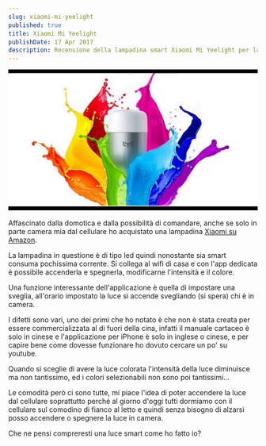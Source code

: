 ```yaml
---
slug: xiaomi-mi-yeelight
published: true
title: Xiaomi Mi Yeelight
publishDate: 17 Apr 2017
description: Recensione della lampadina smart Xiaomi Mi Yeelight per la domotica
---
```


![Xiaomi Mi Yeelight](../assets/XiaomiMiYeelight.jpg)

Affascinato dalla domotica e dalla possibilità di comandare, anche se solo in parte camera mia dal cellulare ho acquistato una lampadina [Xiaomi su Amazon](http://amzn.to/2pJ5iRY).

La lampadina in questione è di tipo led quindi nonostante sia smart consuma pochissima corrente. Si collega al wifi di casa e con l'app dedicata è possibile accenderla e spegnerla, modificarne l'intensità e il colore.

Una funzione interessante dell'applicazione è quella di impostare una sveglia, all'orario impostato la luce si accende svegliando (si spera) chi è in camera.

I difetti sono vari, uno dei primi che ho notato è che non è stata creata per essere commercializzata al di fuori della cina, infatti il manuale cartaceo è solo in cinese e l'applicazione per iPhone è solo in inglese o cinese, e per capire bene come dovesse funzionare ho dovuto cercare un po' su youtube.

Quando si sceglie di avere la luce colorata l'intensità della luce diminuisce ma non tantissimo, ed i colori selezionabili non sono poi tantissimi...

Le comodità però ci sono tutte, mi piace l'idea di poter accendere la luce dal cellulare soprattutto perché al giorno d'oggi tutti dormiamo con il cellulare sul comodino di fianco al letto e quindi senza bisogno di alzarsi posso accendere o spegnere la luce in camera.

Che ne pensi compreresti una luce smart come ho fatto io?

